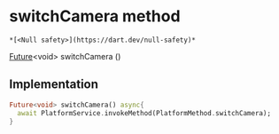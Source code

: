 


# switchCamera method




    *[<Null safety>](https://dart.dev/null-safety)*




[Future](https://api.flutter.dev/flutter/dart-async/Future-class.html)&lt;void> switchCamera
()








## Implementation

```dart
Future<void> switchCamera() async{
  await PlatformService.invokeMethod(PlatformMethod.switchCamera);
}
```







